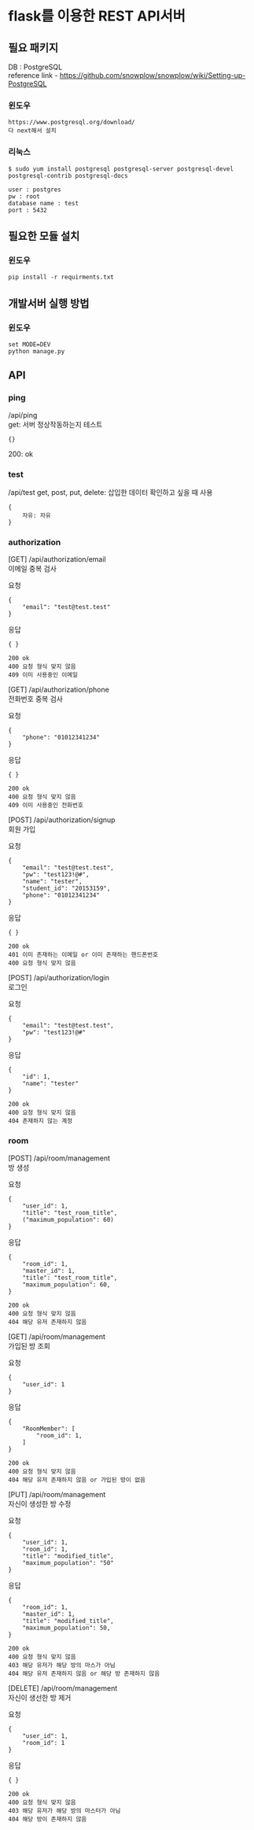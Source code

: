 # flask를 이용한 REST API서버  
## 필요 패키지  
DB : PostgreSQL  
reference link - https://github.com/snowplow/snowplow/wiki/Setting-up-PostgreSQL
### 윈도우
```
https://www.postgresql.org/download/
다 next해서 설치
```
### 리눅스
```
$ sudo yum install postgresql postgresql-server postgresql-devel postgresql-contrib postgresql-docs
```
```
user : postgres
pw : root
database name : test
port : 5432
```
## 필요한 모듈 설치  
### 윈도우
```
pip install -r requirments.txt  
```
## 개발서버 실행 방법
### 윈도우
```
set MODE=DEV
python manage.py
```
## API
### ping
/api/ping  
get: 서버 정상작동하는지 테스트
```
{}
```
200: ok
### test
/api/test
get, post, put, delete: 삽입한 데이터 확인하고 싶을 때 사용
```
{
    자유: 자유
}
```

### authorization
[GET] /api/authorization/email  
이메일 중복 검사

요청
```
{
    "email": "test@test.test"
}
```

응답
```
{ }

200 ok
400 요청 형식 맞지 않음
409 이미 사용중인 이메일
```

[GET] /api/authorization/phone  
전화번호 중복 검사

요청
```
{
    "phone": "01012341234"
}
```

응답
```
{ }

200 ok
400 요청 형식 맞지 않음
409 이미 사용중인 전화번호
```
[POST] /api/authorization/signup  
회원 가입

요청
```
{
    "email": "test@test.test",
    "pw": "test123!@#",
    "name": "tester",
    "student_id": "20153159",
    "phone": "01012341234"
}
```

응답
```
{ }

200 ok
401 이미 존재하는 이메일 or 이미 존재하는 핸드폰번호
400 요청 형식 맞지 않음
```

[POST] /api/authorization/login  
로그인

요청
```
{
    "email": "test@test.test",
    "pw": "test123!@#"
}
```

응답
```
{
    "id": 1,
    "name": "tester"
}

200 ok
400 요청 형식 맞지 않음
404 존재하지 않는 계정
```

### room
[POST] /api/room/management  
방 생성

요청
```
{
    "user_id": 1,
    "title": "test_room_title",
    ("maximum_population": 60)
}
```

응답
```
{
    "room_id": 1,
    "master_id": 1,
    "title": "test_room_title",
    "maximum_population": 60,
}

200 ok
400 요청 형식 맞지 않음
404 해당 유저 존재하지 않음
```

[GET] /api/room/management  
가입된 방 조회

요청
```
{
    "user_id": 1
}
```

응답
```
{
    "RoomMember": [
        "room_id": 1,
    ]
}

200 ok
400 요청 형식 맞지 않음
404 해당 유저 존재하지 않음 or 가입된 방이 없음
```

[PUT] /api/room/management  
자신이 생성한 방 수정

요청
```
{
    "user_id": 1,
    "room_id": 1,
    "title": "modified_title",
    "maximum_population": "50"
}
```

응답
```
{
    "room_id": 1,
    "master_id": 1,
    "title": "modified_title",
    "maximum_population": 50,
}

200 ok
400 요청 형식 맞지 않음
403 해당 유저가 해당 방의 마스가 아님
404 해당 유저 존재하지 않음 or 해당 방 존재하지 않음
```

[DELETE] /api/room/management  
자신이 생선한 방 제거

요청
```
{
    "user_id": 1,
    "room_id": 1
}
```

응답
```
{ }

200 ok
400 요청 형식 맞지 않음
403 해당 유저가 해당 방의 마스터가 아님
404 해당 방이 존재하지 않음
```